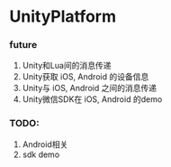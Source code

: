 # UnityPlatform

### future
1. Unity和Lua间的消息传递
2. Unity获取 iOS, Android 的设备信息
3. Unity与 iOS, Android 之间的消息传递
4. Unity微信SDK在 iOS, Android 的demo


### TODO:
1. Android相关
2. sdk demo
